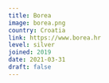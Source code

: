 ```yaml
---
title: Borea
image: borea.png
country: Croatia
link: https://www.borea.hr
level: silver
joined: 2019
date: 2021-03-31
draft: false
---
```

